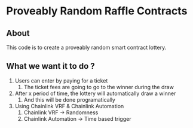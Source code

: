 # Proveably Random Raffle Contracts

## About

This code is to create a proveably random smart contract lottery.

## What we want it to do ?

1. Users can enter by paying for a ticket
    1. The ticket fees are going to go to the winner during the draw
2. After x period of time, the lottery will automatically draw a winner
    1. And this will be done programatically
3. Using Chainlink VRF & Chainlink Automation
    1. Chainlink VRF -> Randomness
    2. Chainlink Automation -> Time based trigger